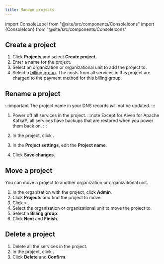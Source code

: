 ```yaml
---
title: Manage projects
---
```


import ConsoleLabel from "@site/src/components/ConsoleIcons"
import {ConsoleIcon} from "@site/src/components/ConsoleIcons"

## Create a project

1.  Click **Projects** and select **Create project**.
2.  Enter a name for the project.
3.  Select an organization or organizational unit to add the project to.
4.  Select a [billing group](/docs/platform/concepts/billing-groups).
    The costs from all services in this project are charged to the
    payment method for this billing group.

## Rename a project

:::important
The project name in your DNS records will not be updated.
:::

1. Power off all services in the project.
   :::note
    Except for Aiven for Apache Kafka®, all services have backups that
    are restored when you power them back on.
   :::

1. In the project, click <ConsoleLabel name="projectsettings"/>.
1. In the **Project settings**, edit the **Project name**.
1. Click **Save changes**.

## Move a project

You can move a project to another organization or organizational unit.

1.  In the organization with the project, click **Admin**.
1.  Click **Projects** and find the project to move.
1.  Click <ConsoleIcon name="more"/> > <ConsoleLabel name="Move project"/>.
1.  Select the organization or organizational unit to move the project to.
1.  Select a **Billing group**.
1.  Click **Next** and **Finish**.

## Delete a project

1. Delete all the services in the project.
1. In the project, click <ConsoleLabel name="projectsettings"/>.
1. Click **Delete** and **Confirm**.
